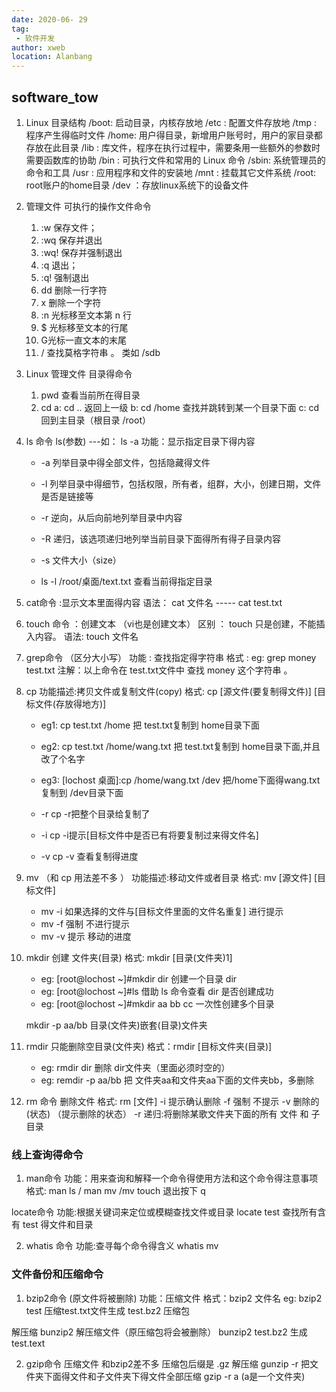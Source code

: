 ```yaml
---
date: 2020-06- 29
tag: 
 - 软件开发
author: xweb
location: Alanbang
---
```

## software_tow

1. Linux 目录结构
/boot: 启动目录，内核存放地
/etc : 配置文件存放地
/tmp : 程序产生得临时文件
/home: 用户得目录，新增用户账号时，用户的家目录都存放在此目录
/lib : 库文件，程序在执行过程中，需要条用一些额外的参数时需要函数库的协助
/bin : 可执行文件和常用的 Linux 命令
/sbin: 系统管理员的命令和工具
/usr : 应用程序和文件的安装地
/mnt : 挂载其它文件系统
/root: root账户的home目录
/dev ：存放linux系统下的设备文件

2.  管理文件 可执行的操作文件命令
    1. :w 保存文件；
    2. :wq 保存并退出
    3. :wq! 保存并强制退出
    4. :q 退出；
    5. :q! 强制退出
    6. dd 删除一行字符
    7. x 删除一个字符
    8. :n 光标移至文本第 n 行
    9. $ 光标移至文本的行尾
    10. G光标一直文本的末尾
    11. / 查找莫格字符串  。 类如 /sdb

3. Linux 管理文件 目录得命令
    1. pwd  查看当前所在得目录
    2. cd   a: cd ..  返回上一级
            b: cd /home 查找并跳转到某一个目录下面
            c: cd 回到主目录（根目录 /root）

4. ls 命令   ls(参数) ---如： ls -a
    功能：显示指定目录下得内容
   * -a 列举目录中得全部文件，包括隐藏得文件
   * -l 列举目录中得细节，包括权限，所有者，组群，大小，创建日期，文件是否是链接等
   * -r 逆向，从后向前地列举目录中内容
   * -R 递归，该选项递归地列举当前目录下面得所有得子目录内容
   * -s 文件大小（size）

   * ls -l /root/桌面/text.txt   查看当前得指定目录

5. cat命令 :显示文本里面得内容
   语法： cat 文件名      -----  cat test.txt

6. touch 命令 ：创建文本 （vi也是创建文本）
   区别 ： touch 只是创建，不能插入内容。
   语法: touch 文件名

7. grep命令 （区分大小写）
   功能 : 查找指定得字符串
   格式 : eg: grep money test.txt 
   注解：以上命令在 test.txt文件中 查找 money 这个字符串  。

8. cp
   功能描述:拷贝文件或复制文件(copy)
   格式: cp [源文件(要复制得文件)] [目标文件(存放得地方)]
   * eg1:  cp test.txt /home   把 test.txt复制到  home目录下面
   * eg2:  cp test.txt /home/wang.txt   把 test.txt复制到  home目录下面,并且改了个名字
   * eg3:  [lochost 桌面]:cp /home/wang.txt /dev 把/home下面得wang.txt 复制到 /dev目录下面 

   * -r  cp -r把整个目录给复制了
   * -i  cp -i提示[目标文件中是否已有将要复制过来得文件名]
   * -v  cp -v 查看复制得进度

9. mv （和 cp 用法差不多 ）
   功能描述:移动文件或者目录
   格式: mv [源文件] [目标文件]
   * mv -i 如果选择的文件与[目标文件里面的文件名重复] 进行提示
   * mv -f 强制 不进行提示
   * mv -v 提示 移动的进度

10. mkdir 创建 文件夹(目录)
    格式: mkdir [目录(文件夹)1]
    * eg: [root@lochost ~]#mkdir dir 创建一个目录 dir
    * eg: [root@lochost ~]#ls 借助 ls 命令查看 dir 是否创建成功
    * eg: [root@lochost ~]#mkdir aa bb cc 一次性创建多个目录

    mkdir -p aa/bb 目录(文件夹)嵌套(目录)文件夹

11. rmdir 只能删除空目录(文件夹)
    格式：rmdir [目标文件夹(目录)]
    * eg: rmdir dir 删除 dir文件夹（里面必须时空的）
    * eg: remdir -p aa/bb 把 文件夹aa和文件夹aa下面的文件夹bb，多删除 

12. rm 命令 删除文件
    格式: rm [文件]
    -i 提示确认删除
    -f 强制 不提示
    -v 删除的(状态) （提示删除的状态）
    -r 递归:将删除某歌文件夹下面的所有 文件 和 子目录

### 线上查询得命令
 1. man命令
   功能：用来查询和解释一个命令得使用方法和这个命令得注意事项
   格式: man ls  / man mv /mv touch
   退出按下 q

   locate命令
   功能:根据关键词来定位或模糊查找文件或目录
   locate test  查找所有含有 test 得文件和目录

2. whatis 命令
   功能:查寻每个命令得含义
   whatis mv

### 文件备份和压缩命令
1. bzip2命令 (原文件将被删除)
功能：压缩文件
格式：bzip2 文件名
eg: bzip2 test 压缩test.txt文件生成 test.bz2 压缩包

解压缩  bunzip2 解压缩文件（原压缩包将会被删除）
   bunzip2 test.bz2 生成test.text

2. gzip命令 压缩文件 和bzip2差不多 压缩包后缀是 .gz
   解压缩 gunzip
   -r 把文件夹下面得文件和子文件夹下得文件全部压缩
   gzip -r a (a是一个文件夹)

  
